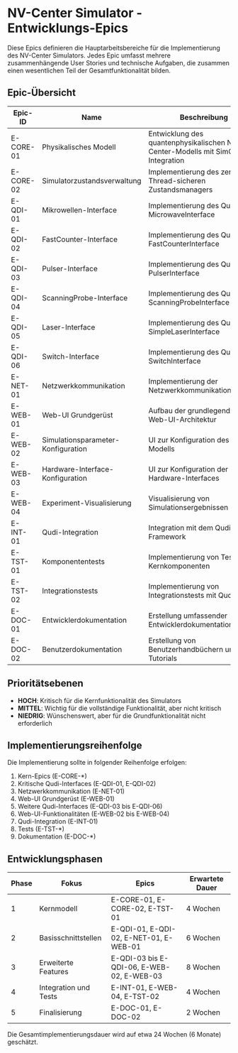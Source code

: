 # NV-Center Simulator - Entwicklungs-Epics

Diese Epics definieren die Hauptarbeitsbereiche für die Implementierung des NV-Center Simulators. Jedes Epic umfasst mehrere zusammenhängende User Stories und technische Aufgaben, die zusammen einen wesentlichen Teil der Gesamtfunktionalität bilden.

## Epic-Übersicht

| Epic-ID | Name | Beschreibung | Priorität | Abhängigkeiten |
|---------|------|-------------|-----------|----------------|
| E-CORE-01 | Physikalisches Modell | Entwicklung des quantenphysikalischen NV-Center-Modells mit SimOS-Integration | HOCH | - |
| E-CORE-02 | Simulatorzustandsverwaltung | Implementierung des zentralen Thread-sicheren Zustandsmanagers | HOCH | E-CORE-01 |
| E-QDI-01 | Mikrowellen-Interface | Implementierung des Qudi MicrowaveInterface | HOCH | E-CORE-02 |
| E-QDI-02 | FastCounter-Interface | Implementierung des Qudi FastCounterInterface | HOCH | E-CORE-02 |
| E-QDI-03 | Pulser-Interface | Implementierung des Qudi PulserInterface | MITTEL | E-CORE-02 |
| E-QDI-04 | ScanningProbe-Interface | Implementierung des Qudi ScanningProbeInterface | MITTEL | E-CORE-02 |
| E-QDI-05 | Laser-Interface | Implementierung des Qudi SimpleLaserInterface | MITTEL | E-CORE-02 |
| E-QDI-06 | Switch-Interface | Implementierung des Qudi SwitchInterface | NIEDRIG | E-CORE-02 |
| E-NET-01 | Netzwerkkommunikation | Implementierung der Netzwerkkommunikationsschicht | HOCH | E-CORE-02 |
| E-WEB-01 | Web-UI Grundgerüst | Aufbau der grundlegenden Web-UI-Architektur | HOCH | - |
| E-WEB-02 | Simulationsparameter-Konfiguration | UI zur Konfiguration des NV-Modells | HOCH | E-WEB-01, E-CORE-01 |
| E-WEB-03 | Hardware-Interface-Konfiguration | UI zur Konfiguration der Hardware-Interfaces | HOCH | E-WEB-01, E-QDI-* |
| E-WEB-04 | Experiment-Visualisierung | Visualisierung von Simulationsergebnissen | MITTEL | E-WEB-01, E-CORE-02 |
| E-INT-01 | Qudi-Integration | Integration mit dem Qudi-Framework | HOCH | E-QDI-*, E-NET-01 |
| E-TST-01 | Komponententests | Implementierung von Tests für Kernkomponenten | HOCH | E-CORE-* |
| E-TST-02 | Integrationstests | Implementierung von Integrationstests mit Qudi | MITTEL | E-INT-01 |
| E-DOC-01 | Entwicklerdokumentation | Erstellung umfassender Entwicklerdokumentation | MITTEL | ALLE |
| E-DOC-02 | Benutzerdokumentation | Erstellung von Benutzerhandbüchern und Tutorials | MITTEL | E-WEB-* |

## Prioritätsebenen

- **HOCH**: Kritisch für die Kernfunktionalität des Simulators
- **MITTEL**: Wichtig für die vollständige Funktionalität, aber nicht kritisch
- **NIEDRIG**: Wünschenswert, aber für die Grundfunktionalität nicht erforderlich

## Implementierungsreihenfolge

Die Implementierung sollte in folgender Reihenfolge erfolgen:

1. Kern-Epics (E-CORE-*)
2. Kritische Qudi-Interfaces (E-QDI-01, E-QDI-02)
3. Netzwerkkommunikation (E-NET-01)
4. Web-UI Grundgerüst (E-WEB-01)
5. Weitere Qudi-Interfaces (E-QDI-03 bis E-QDI-06)
6. Web-UI-Funktionalitäten (E-WEB-02 bis E-WEB-04)
7. Qudi-Integration (E-INT-01)
8. Tests (E-TST-*)
9. Dokumentation (E-DOC-*)

## Entwicklungsphasen

| Phase | Fokus | Epics | Erwartete Dauer |
|-------|------|-------|----------------|
| 1 | Kernmodell | E-CORE-01, E-CORE-02, E-TST-01 | 4 Wochen |
| 2 | Basisschnittstellen | E-QDI-01, E-QDI-02, E-NET-01, E-WEB-01 | 6 Wochen |
| 3 | Erweiterte Features | E-QDI-03 bis E-QDI-06, E-WEB-02, E-WEB-03 | 8 Wochen |
| 4 | Integration und Tests | E-INT-01, E-WEB-04, E-TST-02 | 4 Wochen |
| 5 | Finalisierung | E-DOC-01, E-DOC-02 | 2 Wochen |

Die Gesamtimplementierungsdauer wird auf etwa 24 Wochen (6 Monate) geschätzt.